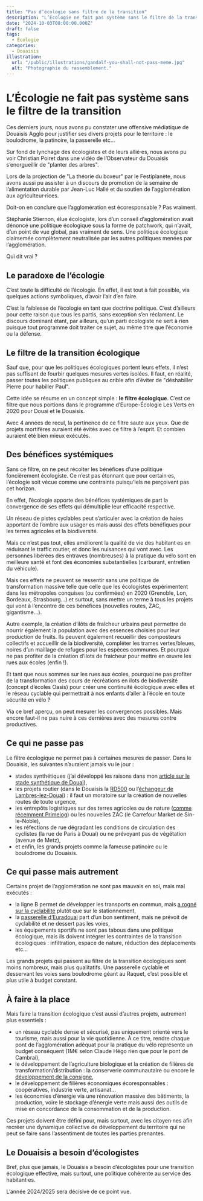 ```yaml
---
title: "Pas d’écologie sans filtre de la transition"
description: "L’Écologie ne fait pas système sans le filtre de la transition"
date: "2024-10-03T08:00:00.000Z"
draft: false
tags:
  - Écologie
categories:
  - Douaisis
illustration:
  url: "/public/illustrations/gandalf-you-shall-not-pass-meme.jpg"
  alt: "Photographie du rassemblement."
---
```


# L’Écologie ne fait pas système sans le filtre de la transition

Ces derniers jours, nous avons pu constater une offensive médiatique de Douaisis Agglo pour justifier ses divers projets pour le territoire : le boulodrome, la patinoire, la passerelle etc…

Sur fond de lynchage des écologistes et de leurs allié·es, nous avons pu voir Christian Poiret dans une vidéo de l’Observateur du Douaisis s’enorgueillir de "planter des arbres".

Lors de la projection de "La théorie du boxeur" par le Festiplanète, nous avons aussi pu assister à un discours de promotion de la semaine de l’alimentation durable par Jean-Luc Hallé et du soutien de l’agglomération aux agriculteur·rices.

Doit-on en conclure que l’agglomération est écoresponsable ? Pas vraiment.

Stéphanie Stiernon, élue écologiste, lors d’un conseil d’agglomération avait dénoncé une politique écologique sous la forme de patchwork, qui n’avait, d’un point de vue global, pas vraiment de sens. Une politique écologique clairsemée complètement neutralisée par les autres politiques menées par l’agglomération.

Qui dit vrai ?

## Le paradoxe de l’écologie

C’est toute la difficulté de l’écologie. En effet, il est tout à fait possible, via quelques actions symboliques, d’avoir l’air d’en faire.

C’est la faiblesse de l’écologie en tant que doctrine politique. C’est d’ailleurs pour cette raison que tous les partis, sans exception s’en réclament. Le discours dominant étant, par ailleurs, qu’un parti écologiste ne sert à rien puisque tout programme doit traiter ce sujet, au même titre que l’économie ou la défense.

## Le filtre de la transition écologique

Sauf que, pour que les politiques écologiques portent leurs effets, il n’est pas suffisant de fourbir quelques mesures vertes isolées. Il faut, en réalité, passer toutes les politiques publiques au crible afin d’éviter de "déshabiller Pierre pour habiller Paul".

Cette idée se résume en un concept simple : **le filtre écologique**. C’est ce filtre que nous portions dans le programme d’Europe-Écologie Les Verts en 2020 pour Douai et le Douaisis.

Avec 4 années de recul, la pertinence de ce filtre saute aux yeux. Que de projets mortifères auraient été évités avec ce filtre à l’esprit. Et combien auraient été bien mieux exécutés.

## Des bénéfices systémiques

Sans ce filtre, on ne peut récolter les bénéfices d’une politique foncièrement écologiste. Ce n’est pas étonnant que pour certain·es, l’écologie soit vécue comme une contrainte puisqu’iels ne perçoivent pas cet horizon.

En effet, l’écologie apporte des bénéfices systémiques de part la convergence de ses effets qui démultiplie leur efficacité respective.

Un réseau de pistes cyclables peut s’articuler avec la création de haies apportant de l’ombre aux usager·es mais aussi des effets bénéfiques pour les terres agricoles et la biodiversité.

Mais ce n’est pas tout, elles améliorent la qualité de vie des habitant·es en réduisant le traffic routier, et donc les nuisances qui vont avec. Les personnes libérées des entraves (nombreuses) à la pratique du vélo sont en meilleure santé et font des économies substantielles (carburant, entretien du véhicule).

Mais ces effets ne peuvent se ressentir sans une politique de transformation massive telle que celle que les écologistes expérimentent dans les métropoles conquises (ou confirmées) en 2020 (Grenoble, Lon, Bordeaux, Strasbourg…) et surtout, sans mettre un terme à tous les projets qui vont à l’encontre de ces bénéfices (nouvelles routes, ZAC, gigantisme…).

Autre exemple, la création d’ilôts de fraîcheur urbains peut permettre de nourrir également la population avec des essences choisies pour leur production de fruits. Ils peuvent également recueillir des composteurs collectifs et accueillir de la biodiversité, compléter les trames vertes/bleues, noires d’un maillage de refuges pour les espèces communes. Et pourquoi ne pas profiter de la création d’ilots de fraicheur pour mettre en œuvre les rues aux écoles (enfin !).

Et tant que nous sommes sur les rues aux écoles, pourquoi ne pas profiter de la transformation des cours de récréations en ilots de biodiversité (concept d’écoles Oasis) pour créer une continuité écologique avec elles et le réseau cyclable qui permettrait à nos enfants d’aller à l’école en toute sécurité en vélo ?

Via ce bref aperçu, on peut mesurer les convergences possibles. Mais encore faut-il ne pas nuire à ces dernières avec des mesures contre productives.

## Ce qui ne passe pas

Le filtre écologique ne permet pas à certaines mesures de passer. Dans le Douaisis, les suivantes n’auraient jamais vu le jour :
- stades synthétiques (j’ai développé les raisons dans mon [article sur le stade synthétique de Douai](./douai-les-terrains-synthetiques-en-question)),
- les projets routier (dans le Douaisis la [RD500](#) ou l’[échangeur de Lambres-lez-Douai](./echangeur-de-lambres-contribution-et-reflexions)) : il faut un moratoire sur la création de nouvelles routes de toute urgence,
- les entrepôts logistiques sur des terres agricoles ou de nature ([comme récemment Primelog](./zac-barrois-a-pecquencourt-non-a-primelog)) ou les nouvelles ZAC (le Carrefour Market de Sin-le-Noble),
- les réfections de rue dégradant les conditions de circulation des cyclistes (la rue de Paris à Douai) ou ne prévoyant pas de végétation (avenue de Metz),
- et enfin, les grands projets comme la fameuse patinoire ou le boulodrome du Douaisis.

## Ce qui passe mais autrement

Certains projet de l’agglomération ne sont pas mauvais en soi, mais mal exécutés :
- la ligne B permet de développer les transports en commun, mais [a rogné sur la cyclabilité](./ligne-b-du-bhns-et-le-velo) plutôt que sur le stationnement,
- la [passerelle d’Euradouai](./euradouai-contribution-a-l-enquete-publique) part d’un bon sentiment, mais ne prévoit de cyclabilité et ne dessert pas les voies,
- les équipements sportifs ne sont pas tabous dans une politique écologique, mais ils doivent intégrer les contraintes de la transition écologiques : infiltration, espace de nature, réduction des déplacements etc… 

Les grands projets qui passent au filtre de la transition écologiques sont moins nombreux, mais plus qualitatifs. Une passerelle cyclable et desservant les voies sans boulodrome géant au Raquet, c’est possible et plus utile à budget constant.

## À faire à la place

Mais faire la transition écologique c’est aussi d’autres projets, autrement plus essentiels :
- un réseau cyclable dense et sécurisé, pas uniquement orienté vers le tourisme, mais aussi pour la vie quotidienne. À ce titre, rendre chaque pont de l’agglomération adéquat pour la pratique du vélo représente un budget conséquent (1M€ selon Claude Hégo rien que pour le pont de Cambrai),
- le développement de l’agriculture biologique et la création de filières de transformation/distribution : la conserverie communautaire ou encore le [développement de la consigne](./une-consigne-communale-a-douai),
- le développement de filières économiques écoresponsables : coopératives, industrie verte, artisanat…
- les économies d’énergie via une rénovation massive des bâtiments, la production, voire le stockage d’énergie verte mais aussi des outils de mise en concordance de la consommation et de la production.

Ces projets doivent être défini pour, mais surtout, avec les citoyen·nes afin recréer une dynamique collective de développement du territoire qui ne peut se faire sans l’assentiment de toutes les parties prenantes.

## Le Douaisis a besoin d’écologistes

Bref, plus que jamais, le Douaisis a besoin d’écologistes pour une transition écologique effective, mais surtout, une politique cohérente au service des habitant·es.

L’année 2024/2025 sera décisive de ce point vue.
